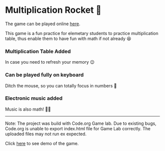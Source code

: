 #  Multiplication Rocket 🚀
The game can be played online [here](https://studio.code.org/projects/gamelab/g6Y0pDHrPw5891uhNjIhSvYG46VQuNZ69129d8T-fL4/embed).

This game is a fun practice for elemetary students to practice multiplication table, thus enable them to have fun with math if not already 😆

### Multiplication Table Added 
In case you need to refresh your memory 😉

### Can be played fully on keyboard
Ditch the mouse, so you can totally focus in numbers 🔢

### Electronic music added
Music is also math! 🎹🎶


---

Note: The project was build with Code.org Game lab. Due to existing bugs, Code.org is unable to export index.html file for Game Lab correctly. The uploaded files may not run ex expected. 

Click [here](https://studio.code.org/projects/gamelab/g6Y0pDHrPw5891uhNjIhSvYG46VQuNZ69129d8T-fL4/embed) to see demo of the game.
